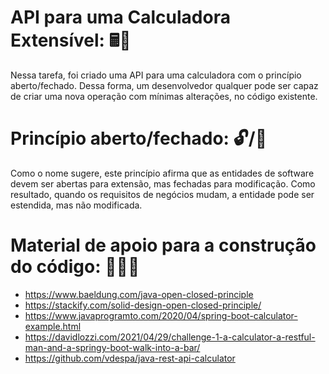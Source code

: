 # API para uma Calculadora Extensível: 🖩🧮

Nessa tarefa, foi criado uma API para uma calculadora com o princípio aberto/fechado. Dessa forma, um desenvolvedor qualquer pode ser capaz de criar uma nova operação com mínimas alterações, no código existente.

# Princípio aberto/fechado: 🔓/🔐
Como o nome sugere, este princípio afirma que as entidades de software devem ser abertas para extensão, mas fechadas para modificação. Como resultado, quando os requisitos de negócios mudam, a entidade pode ser estendida, mas não modificada.

# Material de apoio para a construção do código: 🚧👷‍♀️
* https://www.baeldung.com/java-open-closed-principle
* https://stackify.com/solid-design-open-closed-principle/
* https://www.javaprogramto.com/2020/04/spring-boot-calculator-example.html
* https://davidlozzi.com/2021/04/29/challenge-1-a-calculator-a-restful-man-and-a-springy-boot-walk-into-a-bar/
* https://github.com/vdespa/java-rest-api-calculator

